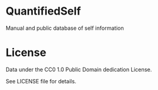 QuantifiedSelf
==============

Manual and public database of self information

License
=======

Data under the CC0 1.0 Public Domain dedication License.

See LICENSE file for details.
